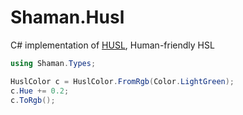 # Shaman.Husl

C# implementation of [HUSL](http://www.husl-colors.org/), Human-friendly HSL

```csharp
using Shaman.Types;

HuslColor c = HuslColor.FromRgb(Color.LightGreen);
c.Hue += 0.2;
c.ToRgb();
```